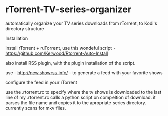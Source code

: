 # rTorrent-TV-series-organizer
automatically organize your TV series downloads from rTorrent, to Kodi's directory structure

Installation

install rTorrent + ruTorrent, use this wondeful script - https://github.com/Kerwood/Rtorrent-Auto-Install

also install RSS plugin, with the plugin installation of the script.

use - http://new.showrss.info/ - to generate a feed with your favorite shows

configure the feed in your rTorrent

use the .rtorrent.rc to specify where the tv shows is downloaded to
the last line of my .rtorrent.rc calls a python script on compeltion of download. it parses the file name and copies it to the apropriate series directory. currently scans for mkv files.


